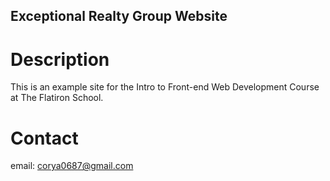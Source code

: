 Exceptional Realty Group Website
---

# Description

This is an example site for the Intro to Front-end Web Development Course at The Flatiron School.

# Contact

email: corya0687@gmail.com